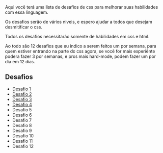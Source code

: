 Aqui você terá uma lista de desafios de css para melhorar suas habilidades com essa linguagem.

Os desafios serão de vários niveis, e espero ajudar a todos que desejam desmitificar o css.

Todos os desafios necessitarão somente de habilidades em css e html.

Ao todo são 12 desafios que eu indico a serem feitos um por semana, para quem estiver entrando na parte do css agora, se você for mais experiênte podera fazer 3 por semanas, e pros mais hard-mode, podem fazer um por dia em 12 dias.


## Desafios

- [Desafio 1](desafio-1.md)
- [Desafio 2](desafio-2.md)
- [Desafio 3](desafio-3.md)
- [Desafio 4](desafio-4.md)
- Desafio 5
- Desafio 6
- Desafio 7
- Desafio 8
- Desafio 9
- Desafio 10
- Desafio 11
- Desafio 12


